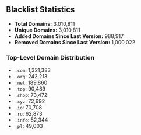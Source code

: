 ## Blacklist Statistics

- **Total Domains:** 3,010,811
- **Unique Domains:** 3,010,811
- **Added Domains Since Last Version:** 988,917
- **Removed Domains Since Last Version:** 1,000,022

### Top-Level Domain Distribution

-  `.com`: 1,321,383
-  `.org`: 242,213
-  `.net`: 189,860
-  `.top`: 90,489
-  `.shop`: 73,472
-  `.xyz`: 72,692
-  `.io`: 70,708
-  `.ru`: 62,873
-  `.info`: 52,344
-  `.pl`: 49,003
